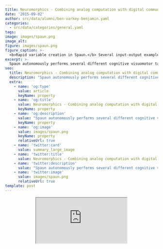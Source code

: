 ```yaml
---
title: Neuromorphics - Combining analog computation with digital communication
date: '2015-09-02'
author: src/data/alumni/ben-varkey-benjamin.yaml
categories:
  - src/data/categories/general.yaml
tags:
image: images/spaun.png
image_alt:
figure: images/spaun.png
figure_caption: >-
  <b>Rapid variable creation in Spaun.</b> Several input-output examples are presented to Spaun visually. It is then given an input and must produce the appropriate output, writing its answer. To get the right answer in this task, Spaun must infer a common pattern in the input-output pairings. Doing so requires induction, a central feature of human cognition. In the trial shown, it responds correctly, successfully inferring the common pattern [<a href="https://doi.org/10.1126/science.1225266" target="_blank">Eliasmith et al. 2012</a>].
excerpt: >-
  Spaun autonomously performs several different cognitive visuomotor tasks but runs 9,000 times slower than real-time on a 16-core PC.
seo:
  title: Neuromorphics - Combining analog computation with digital communication
  description: "Spaun autonomously performs several different cognitive visuomotor tasks but runs 9,000 times slower than real-time on a 16-core PC."
  extra:
    - name: 'og:type'
      value: article
      keyName: property
    - name: 'og:title'
      value: Neuromorphics - Combining analog computation with digital communication
      keyName: property
    - name: 'og:description'
      value: "Spaun autonomously performs several different cognitive visuomotor tasks but runs 9,000 times slower than real-time on a 16-core PC."
      keyName: property
    - name: 'og:image'
      value: images/spaun.png
      keyName: property
      relativeUrl: true
    - name: 'twitter:card'
      value: summary_large_image
    - name: 'twitter:title'
      value: Neuromorphics - Combining analog computation with digital communication
    - name: 'twitter:description'
      value: "Spaun autonomously performs several different cognitive visuomotor tasks but runs 9,000 times slower than real-time on a 16-core PC."
    - name: 'twitter:image'
      value: images/spaun.png
      relativeUrl: true
template: post
---
```


<div align="center"><iframe src="https://www.youtube.com/embed/tPRbphzQ-T8" allowfullscreen></div>

The five-year goal of this ONR-funded project, which begun in April 2013, is to build a multichip neuromorphic system that will run Spaun in real-time while consuming mere milliwatts of power. Spaun is the world's largest behaving brain model. Its unprecedented scale—2.3M neurons connected by 898M synapses—was acheived by using NEF (Neural Engineering Framework) to synthesize synaptic weights automatically from a specification of population-level representations and transformations. Thanks to this higher level of abstraction, it is now possible to build spiking neural networks that perform interesting cognitive visuomotor tasks completely autonomously.

> Spaun autonomously performs several different cognitive visuomotor tasks but runs 9,000 times slower than real-time on a 16-core PC.

Spaun performs a total of eight different **visuomotor tasks** with a network of 2,341,242 spiking neurons organized into 32,143 pools connected by 898,205,908 synapses. For example, its 220K-neuron visual heirarchy recognizes handwritten digits presented to its 28x28-pixel retina. Its 1M-neuron dorsolateral prefrontal cortex keeps track of the sequence of digits it has seen. Its 500K-neuron ventrolateral prefrontal cortex infers the next digit in a sequence. And its 35K-neuron motor cortex controls its arm to write down the inferred digit.

> We are currently designing Brainstorm, the first neuromorphic chip whose spiking-neuron networks are synthesized from a high-level description, and coding Neuromorph, a software tool that automatically performs this synthesis.

This new approach to designing and configuring neuromorphic chips is analogous to current practices with field-programmable gate-arrays (FPGAs). **Brainstorm**'s silicon neurons are akin to an FPGA's logic-gates and its synaptic connections are akin to reconfigurable wiring between these gates. **Neuromorph** is akin to a tool the FPGA's integrated design suite provides that synthesizes a circuit's netlist from a Verilog description of its function. Instead of Verilog, however, Neuromorph starts with a mathematically-specified computation, coded in Python, that specifies population-level representations and transformations. First, it defines an encoding between values of each variable in the computation and a Brainstorm pool's patterns of spiking activity. Next, it derives population-to-population synaptic weights (using NEF) that transform one spike-activity pattern into another so as to realize the desired computation. Finally, it programs Brainstorm to route these weighted connections between the silicon neurons.
